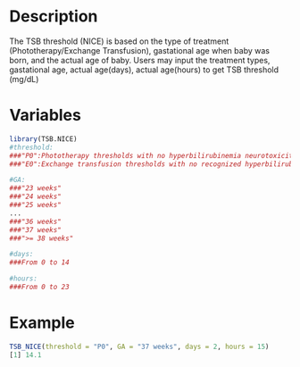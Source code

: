 # Description
The TSB threshold (NICE) is based on the type of treatment (Phototherapy/Exchange Transfusion), gastational age when baby was born, and the actual age of baby. Users may input the treatment types, gastational age, actual age(days), actual age(hours) to get TSB threshold (mg/dL)

# Variables
```r
library(TSB.NICE)
#threshold:
###"P0":Phototherapy thresholds with no hyperbilirubinemia neurotoxicity risk factor (NICE guideline)
###"E0":Exchange transfusion thresholds with no recognized hyperbilirubinemia neurotoxicity risk factors other than gestational age (NICE guideline)

#GA:
###"23 weeks"
###"24 weeks"
###"25 weeks"
...
###"36 weeks"
###"37 weeks"
###">= 38 weeks"

#days:
###From 0 to 14

#hours:
###From 0 to 23
```
# Example
```r
TSB_NICE(threshold = "P0", GA = "37 weeks", days = 2, hours = 15)
[1] 14.1
```
